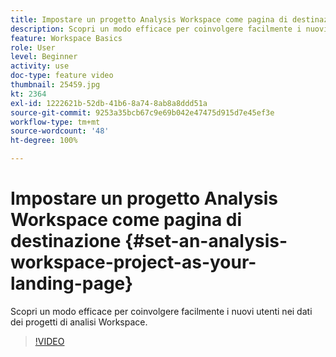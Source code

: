```yaml
---
title: Impostare un progetto Analysis Workspace come pagina di destinazione
description: Scopri un modo efficace per coinvolgere facilmente i nuovi utenti nei dati dei progetti di analisi Workspace
feature: Workspace Basics
role: User
level: Beginner
activity: use
doc-type: feature video
thumbnail: 25459.jpg
kt: 2364
exl-id: 1222621b-52db-41b6-8a74-8ab8a8ddd51a
source-git-commit: 9253a35bcb67c9e69b042e47475d915d7e45ef3e
workflow-type: tm+mt
source-wordcount: '48'
ht-degree: 100%

---
```


# Impostare un progetto Analysis Workspace come pagina di destinazione {#set-an-analysis-workspace-project-as-your-landing-page}

Scopri un modo efficace per coinvolgere facilmente i nuovi utenti nei dati dei progetti di analisi Workspace.

>[!VIDEO](https://video.tv.adobe.com/v/25459/?quality=12)
